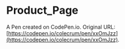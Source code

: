 # Product_Page

A Pen created on CodePen.io. Original URL: [https://codepen.io/colecrum/pen/xxOmJzz](https://codepen.io/colecrum/pen/xxOmJzz).


